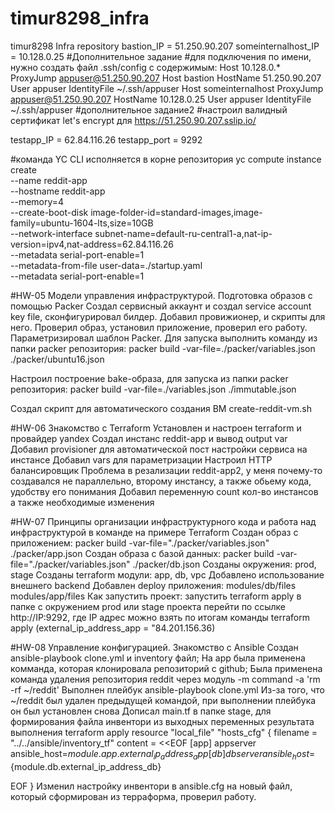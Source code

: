 # timur8298_infra
timur8298 Infra repository
bastion_IP = 51.250.90.207
someinternalhost_IP = 10.128.0.25
#Дополнительное задание
#для подключения по имени, нужно создать файл .ssh/config с содержимым:
Host 10.128.0.*
    ProxyJump appuser@51.250.90.207
Host bastion
     HostName 51.250.90.207
     User appuser
     IdentityFile ~/.ssh/appuser
Host someinternalhost
    ProxyJump appuser@51.250.90.207
     HostName 10.128.0.25
     User appuser
     IdentityFile ~/.ssh/appuser
#дополнительное задание2
#настроил валидный сертификат let's encrypt для https://51.250.90.207.sslip.io/

testapp_IP = 62.84.116.26
testapp_port = 9292

#команда YC CLI исполняется в корне репозитория
yc compute instance create \
  --name reddit-app \
  --hostname reddit-app \
  --memory=4 \
  --create-boot-disk image-folder-id=standard-images,image-family=ubuntu-1604-lts,size=10GB \
  --network-interface subnet-name=default-ru-central1-a,nat-ip-version=ipv4,nat-address=62.84.116.26 \
  --metadata serial-port-enable=1 \
  --metadata-from-file user-data=./startup.yaml \
  --metadata serial-port-enable=1

#HW-05 Модели управления инфраструктурой. Подготовка образов с помощью Packer
Создал сервисный аккаунт и создал  service account key file, сконфигурировал билдер.
Добавил провижионер, и скрипты для него.
Проверил образ, установил приложение, проверил его работу.
Параметризировал шаблон Packer.
Для запуска выполнить команду из папки packer репозитория:
packer build -var-file=./packer/variables.json ./packer/ubuntu16.json

Настроил построение  bake-образа, для запуска из папки packer репозитория:
packer build -var-file=./variables.json ./immutable.json

Создал скрипт для автоматического создания ВМ create-reddit-vm.sh

#HW-06 Знакомство с Terraform
Установлен и настроен terraform и провайдер yandex
Создал  инстанс reddit-app и вывод output var
Добавил provisioner для автоматической пост настройки сервиса на инстансе
Добавил vars для параметризации
Настроил HTTP балансировщик
Проблема в резализации reddit-app2, у меня почему-то создавался не параллельно, второму инстансу, а также обьему кода, удобству его понимания
Добавил переменную count кол-во инстансов а также необходимые изменения

#HW-07 Принципы организации инфраструктурного кода и работа над инфраструктурой в команде на примере Terraform
Создан образ с приложением: packer build -var-file="./packer/variables.json" ./packer/app.json
Создан образа с базой данных: packer build -var-file="./packer/variables.json" ./packer/db.json
Созданы окружения: prod, stage
Созданы terraform модули: app, db, vpc
Добавлено использование внешнего backend
Добавлен deploy приложения: modules/db/files modules/app/files
Как запустить проект:
запустить terraform apply в папке с окружением prod или stage проекта
перейти по ссылке http://IP:9292, где IP адрес можно взять по итогам команды terraform apply (external_ip_address_app = "84.201.156.36)

#HW-08 Управление конфигурацией. Знакомство с Ansible 
Создан ansible-playbook clone.yml и inventory файл;
На app была применена комманда, которая клонировала репозиторий с github;
Была применена команда удаления репозитория reddit через модуль -m command -a 'rm -rf ~/reddit' 
Выполнен плейбук ansible-playbook clone.yml
Из-за того, что ~/reddit был удален предыдущей командой, при выполнении плейбука он был установлен снова
Дописал main.tf в папке stage, для формирования файла инвентори из выходных переменных результата выполнения terraform apply
resource "local_file" "hosts_cfg" {
  filename = "../../ansible/inventory_tf"
  content = <<EOF
[app]
appserver ansible_host=${module.app.external_ip_address_app}
[db]
dbserver ansible_host=${module.db.external_ip_address_db}

  EOF
}
Изменил настройку инвентори в ansible.cfg на новый файл, который сформирован из терраформа, проверил работу.

